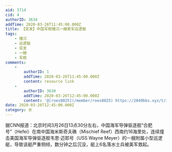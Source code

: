 ```yaml
---
aid: 3714
cid: 4
authorID: 3634
addTime: 2020-03-26T11:45:00.000Z
title: 【突发】中国军舰撞沉一艘美军巡逻艇
tags:
    - 撞沉
    - 巡逻艇
    - 突发
    - 一艘
    - 军舰
comments:
    -
        authorID: 1
        addTime: 2020-03-26T11:45:00.000Z
        content: resource link
    -
        authorID: 3630
        addTime: 2020-03-26T12:45:00.000Z
        content: '@[roes8025](/member/roes8025) https://2049bbs.xyz/t/3528'
date: 2020-03-26T12:45:00.000Z
category: 水
---
```


据CNN报道：北京时间3月26日13点30分左右，中国海军导弹驱逐舰“合肥号”（Hefei）在南中国海米斯奇夫礁（Mischief Reef）西南约16海里处，连续撞击美国海军导弹驱逐舰韦恩·迈耶号（USS Wayne Meyer）的一艘附属小型巡逻艇，导致该艇严重侧倾，数分钟之后沉没，艇上6名落水士兵被美军救起。
